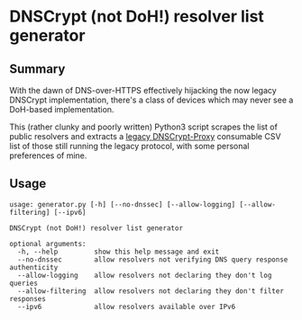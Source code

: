 # DNSCrypt (not DoH!) resolver list generator

## Summary

With the dawn of DNS-over-HTTPS effectively hijacking the now legacy DNSCrypt implementation, there's a class of devices which may never see a DoH-based implementation.

This (rather clunky and poorly written) Python3 script scrapes the list of public resolvers and extracts a [legacy DNSCrypt-Proxy](https://github.com/dyne/dnscrypt-proxy) consumable CSV list of those still running the legacy protocol, with some personal preferences of mine.

## Usage

```
usage: generator.py [-h] [--no-dnssec] [--allow-logging] [--allow-filtering] [--ipv6]

DNSCrypt (not DoH!) resolver list generator

optional arguments:
  -h, --help         show this help message and exit
  --no-dnssec        allow resolvers not verifying DNS query response authenticity
  --allow-logging    allow resolvers not declaring they don't log queries
  --allow-filtering  allow resolvers not declaring they don't filter responses
  --ipv6             allow resolvers available over IPv6
```
